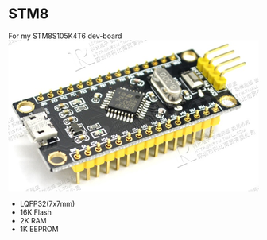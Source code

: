# STM8
For my STM8S105K4T6 dev-board
![STM8S105K4T6](STM8S105K4T6.jpg)

+ LQFP32(7x7mm)
+ 16K Flash
+ 2K RAM
+ 1K EEPROM